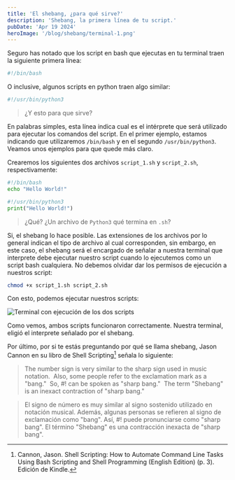 ```yaml
---
title: 'El shebang, ¿para qué sirve?'
description: 'Shebang, la primera línea de tu script.'
pubDate: 'Apr 19 2024'
heroImage: '/blog/shebang/terminal-1.png'
---
```


Seguro has notado que los script en bash que ejecutas en tu terminal traen la siguiente primera línea:

```bash
#!/bin/bash
```

O inclusive, algunos scripts en python traen algo similar:

```bash
#!/usr/bin/python3
```

> ¿Y esto para que sirve?

En palabras simples, esta línea indica cual es el intérprete que será utilizado para ejecutar los comandos del script. En el primer ejemplo, estamos indicando que utilizaremos `/bin/bash` y en el segundo `/usr/bin/python3`. Veamos unos ejemplos para que quede más claro.

Crearemos los siguientes dos archivos `script_1.sh` y `script_2.sh`, respectivamente:

```bash
#!/bin/bash
echo "Hello World!"
```

```python
#!/usr/bin/python3
print("Hello World!")
```

> ¿Qué? ¿Un archivo de `Python3` qué termina en `.sh`?

Si, el shebang lo hace posible. Las extensiones de los archivos por lo general indican el tipo de archivo al cual corresponden, sin embargo, en este caso, el shebang será el encargado de señalar a nuestra terminal que interprete debe ejecutar nuestro script cuando lo ejecutemos como un script bash cualquiera. No debemos olvidar dar los permisos de ejecución a nuestros script:

```bash
chmod +x script_1.sh script_2.sh
```

Con esto, podemos ejecutar nuestros scripts:

![Terminal con ejecución de los dos scripts](/blog/shebang/terminal-1.png)

Como vemos, ambos scripts funcionaron correctamente. Nuestra terminal, eligió el interprete señalado por el shebang.

Por último, por si te estás preguntando por qué se llama shebang, Jason Cannon en su libro de Shell Scripting[^1] señala lo siguiente:

> The number sign is very similar to the sharp sign used in music notation.  Also, some people refer to the exclamation mark as a "bang."  So, #! can be spoken as "sharp bang."  The term "Shebang" is an inexact contraction of "sharp bang."

> El signo de número es muy similar al signo sostenido utilizado en notación musical. Además, algunas personas se refieren al signo de exclamación como "bang". Así, #! puede pronunciarse como "sharp bang". El término "Shebang" es una contracción inexacta de "sharp bang".

[^1]: Cannon, Jason. Shell Scripting: How to Automate Command Line Tasks Using Bash Scripting and Shell Programming (English Edition) (p. 3). Edición de Kindle.
